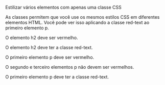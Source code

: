 Estilizar vários elementos com apenas uma classe CSS

As classes permitem que você use os mesmos estilos CSS em diferentes elementos HTML. Você pode ver isso aplicando a classe red-text ao primeiro elemento p.

O elemento h2 deve ser vermelho.

O elemento h2 deve ter a classe red-text.

O primeiro elemento p deve ser vermelho.

O segundo e terceiro elementos p não devem ser vermelhos.

O primeiro elemento p deve ter a classe red-text.

